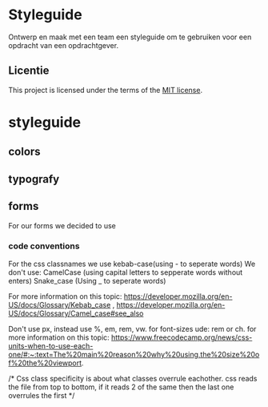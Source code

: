 # Styleguide

Ontwerp en maak met een team een styleguide om te gebruiken voor een opdracht van een opdrachtgever.

## Licentie

This project is licensed under the terms of the [MIT license](./LICENSE).

# styleguide

## colors

## typografy

## forms

For our forms we decided to use 


### code conventions


For the css classnames we use kebab-case(using - to seperate words)
We don't use: 
CamelCase (using capital letters to sepperate words without enters) 
Snake_case (Using _ to seperate words) 

For more information on this topic: https://developer.mozilla.org/en-US/docs/Glossary/Kebab_case , https://developer.mozilla.org/en-US/docs/Glossary/Camel_case#see_also

Don't use px, instead use %, em, rem, vw. 
for font-sizes ude: rem or ch.
for more information on this topic: https://www.freecodecamp.org/news/css-units-when-to-use-each-one/#:~:text=The%20main%20reason%20why%20using,the%20size%20of%20the%20viewport.




/*
Css class specificity is about what classes overrule eachother. 
css reads the file from top to bottom, if it reads 2 of the same then the last one overrules the first
*/
